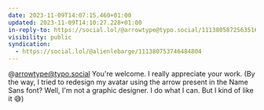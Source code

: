 ```yaml
---
date: 2023-11-09T14:07:15.460+01:00
updated: 2023-11-09T14:10:27.228+01:00
in-reply-to: https://social.lol/@arrowtype@typo.social/111380587256351619
visibility: public
syndication:
  - https://social.lol/@alienlebarge/111380753746484804
---
```


@arrowtype@typo.social You're welcome. 
I really appreciate your work. (By the way, I tried to redesign my avatar using the arrow present in the Name Sans font? Well, I'm not a graphic designer. I do what I can. But I kind of like it 😅)

